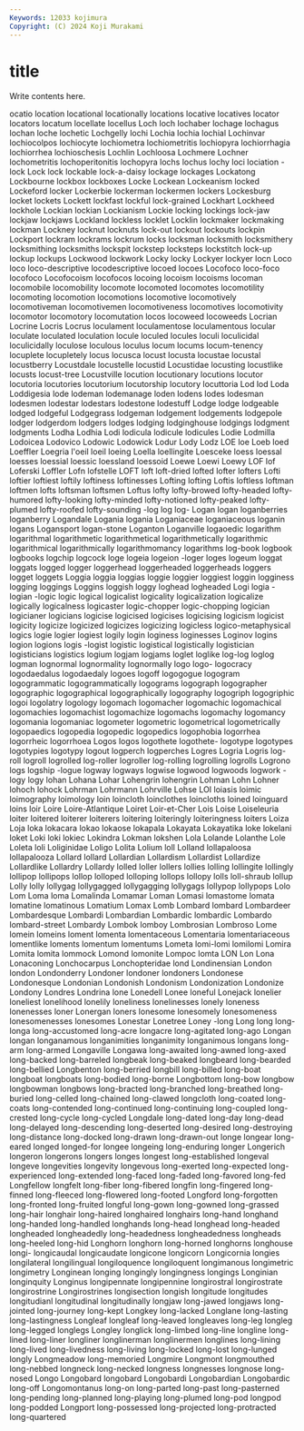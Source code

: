 ```yaml
---
Keywords: 12033 kojimura
Copyright: (C) 2024 Koji Murakami
---
```


# title

Write contents here.



ocatio location locational locationally locations locative locatives
locator locators locatum locellate locellus Loch loch lochaber lochage lochagus
lochan loche lochetic Lochgelly lochi Lochia lochia lochial Lochinvar lochiocolpos
lochiocyte lochiometra lochiometritis lochiopyra lochiorrhagia lochiorrhea lochioschesis Lochlin Lochloosa Lochmere
Lochner lochometritis lochoperitonitis lochopyra lochs lochus lochy loci lociation -lock
Lock lock lockable lock-a-daisy lockage lockages Lockatong Lockbourne lockbox lockboxes
Locke Lockean Lockeanism locked Lockeford locker Lockerbie lockerman lockermen lockers
Lockesburg locket lockets Lockett lockfast lockful lock-grained Lockhart Lockheed lockhole
Lockian lockian Lockianism Lockie locking lockings lock-jaw lockjaw lockjaws Lockland
lockless locklet Locklin lockmaker lockmaking lockman Lockney locknut locknuts lock-out
lockout lockouts lockpin Lockport lockram lockrams lockrum locks locksman locksmith
locksmithery locksmithing locksmiths lockspit lockstep locksteps lockstitch lock-up lockup lockups
Lockwood lockwork Locky locky Lockyer lockyer locn Loco loco loco-descriptive
locodescriptive locoed locoes Locofoco loco-foco locofoco Locofocoism locofocos locoing locoism
locoisms locoman locomobile locomobility locomote locomoted locomotes locomotility locomoting locomotion
locomotions locomotive locomotively locomotiveman locomotivemen locomotiveness locomotives locomotivity locomotor locomotory
locomutation locos locoweed locoweeds Locrian Locrine Locris Locrus loculament loculamentose
loculamentous locular loculate loculated loculation locule loculed locules loculi loculicidal
loculicidally loculose loculous loculus locum locums locum-tenency locuplete locupletely locus
locusca locust locusta locustae locustal locustberry Locustdale locustelle locustid Locustidae
locusting locustlike locusts locust-tree Locustville locution locutionary locutions locutor locutoria
locutories locutorium locutorship locutory locuttoria Lod lod Loda Loddigesia lode
lodeman lodemanage loden lodens lodes lodesman lodesmen lodestar lodestars lodestone
lodestuff Lodge lodge lodgeable lodged lodgeful Lodgegrass lodgeman lodgement lodgements
lodgepole lodger lodgerdom lodgers lodges lodging lodginghouse lodgings lodgment lodgments
Lodha Lodhia Lodi lodicula lodicule lodicules Lodie Lodmilla Lodoicea Lodovico
Lodowic Lodowick Lodur Lody Lodz LOE loe Loeb loed Loeffler
Loegria l'oeil loeil loeing Loella loellingite Loesceke loess loessal loesses
loessial loessic loessland loessoid Loewe Loewi Loewy LOF lof Loferski
Loffler Lofn lofstelle LOFT loft loft-dried lofted lofter lofters Lofti
loftier loftiest loftily loftiness loftinesses Lofting lofting Loftis loftless loftman
loftmen lofts loftsman loftsmen Loftus lofty lofty-browed lofty-headed lofty-humored lofty-looking
lofty-minded lofty-notioned lofty-peaked lofty-plumed lofty-roofed lofty-sounding -log log log- Logan
logan loganberries loganberry Logandale Logania logania Loganiaceae loganiaceous loganin logans
Logansport logan-stone Loganton Loganville logaoedic logarithm logarithmal logarithmetic logarithmetical logarithmetically
logarithmic logarithmical logarithmically logarithmomancy logarithms log-book logbook logbooks logchip logcock
loge logeia logeion -loger loges logeum loggat loggats logged logger
loggerhead loggerheaded loggerheads loggers logget loggets Loggia loggia loggias loggie
loggier loggiest loggin logginess logging loggings Loggins loggish loggy loghead
logheaded Logi logia -logian -logic logic logical logicalist logicality logicalization
logicalize logically logicalness logicaster logic-chopper logic-chopping logician logicianer logicians logicise
logicised logicises logicising logicism logicist logicity logicize logicized logicizes logicizing
logicless logico-metaphysical logics logie logier logiest logily login loginess loginesses
Loginov logins logion logions logis -logist logistic logistical logistically logistician
logisticians logistics logium logjam logjams loglet loglike log-log loglog logman
lognormal lognormality lognormally logo logo- logocracy logodaedalus logodaedaly logoes logoff
logogogue logogram logogrammatic logogrammatically logograms logograph logographer logographic logographical logographically
logography logogriph logogriphic logoi logolatry logology logomach logomacher logomachic logomachical
logomachies logomachist logomachize logomachs logomachy logomancy logomania logomaniac logometer logometric
logometrical logometrically logopaedics logopedia logopedic logopedics logophobia logorrhea logorrheic logorrhoea
Logos logos logothete logothete- logotype logotypes logotypies logotypy logout logperch
logperches Logres Logria Logris log-roll logroll logrolled log-roller logroller log-rolling
logrolling logrolls Logrono logs logship -logue logway logways logwise logwood
logwoods logwork -logy logy lohan Lohana Lohar Lohengrin lohengrin Lohman
Lohn Lohner lohoch lohock Lohrman Lohrmann Lohrville Lohse LOI loiasis
loimic loimography loimology loin loincloth loinclothes loincloths loined loinguard loins
loir Loire Loire-Atlantique Loiret Loir-et-Cher Lois Loise Loiseleuria loiter loitered
loiterer loiterers loitering loiteringly loiteringness loiters Loiza Loja loka lokacara
lokao lokaose lokapala Lokayata Lokayatika loke lokelani loket Loki loki
lokiec Lokindra Lokman lokshen Lola Lolande Lolanthe Lole Loleta loli
Loliginidae Loligo Lolita Lolium loll Lolland lollapaloosa lollapalooza Lollard lollard
Lollardian Lollardism Lollardist Lollardize Lollardlike Lollardry Lollardy lolled loller lollers
lollies lolling lollingite lollingly lollipop lollipops lollop lolloped lolloping lollops
lollopy lolls loll-shraub lollup Lolly lolly lollygag lollygagged lollygagging lollygags
lollypop lollypops Lolo Lom Loma loma Lomalinda Lomamar Loman Lomasi
lomastome lomata lomatine lomatinous Lomatium Lomax Lomb Lombard lombard Lombardeer
Lombardesque Lombardi Lombardian Lombardic lombardic Lombardo lombard-street Lombardy Lombok lomboy
Lombrosian Lombroso Lome lomein lomeins loment lomenta lomentaceous Lomentaria lomentariaceous
lomentlike loments lomentum lomentums Lometa lomi-lomi lomilomi Lomira Lomita lomita
lommock Lomond lomonite Lompoc lomta LON Lon Lona Lonaconing Lonchocarpus
Lonchopteridae lond Londinensian London london Londonderry Londoner londoner londoners Londonese
Londonesque Londonian Londonish Londonism Londonization Londonize Londony Londres Londrina lone
Lonedell Lonee loneful Lonejack lonelier loneliest lonelihood lonelily loneliness lonelinesses
lonely loneness lonenesses loner Lonergan loners lonesome lonesomely lonesomeness lonesomenesses
lonesomes Lonestar Lonetree Loney -long Long long long- longa long-accustomed
long-acre longacre long-agitated long-ago Longan longan longanamous longanimities longanimity longanimous
longans long-arm long-armed Longaville Longawa long-awaited long-awned long-axed long-backed long-barreled
longbeak long-beaked longbeard long-bearded long-bellied Longbenton long-berried longbill long-billed long-boat
longboat longboats long-bodied long-borne Longbottom long-bow longbow longbowman longbows long-bracted
long-branched long-breathed long-buried long-celled long-chained long-clawed longcloth long-coated long-coats long-contended
long-continued long-continuing long-coupled long-crested long-cycle long-cycled Longdale long-dated long-day long-dead
long-delayed long-descending long-deserted long-desired long-destroying long-distance long-docked long-drawn long-drawn-out longe
longear long-eared longed longed-for longee longeing long-enduring longer Longerich longeron
longerons longers longes longest long-established longeval longeve longevities longevity longevous
long-exerted long-expected long-experienced long-extended long-faced long-faded long-favored long-fed Longfellow longfelt
long-fiber long-fibered longfin long-fingered long-finned long-fleeced long-flowered long-footed Longford long-forgotten
long-fronted long-fruited longful long-gown long-gowned long-grassed long-hair longhair long-haired longhaired
longhairs long-hand longhand long-handed long-handled longhands long-head longhead long-headed longheaded
longheadedly long-headedness longheadedness longheads long-heeled long-hid Longhorn longhorn long-horned longhorns
longhouse longi- longicaudal longicaudate longicone longicorn Longicornia longies longilateral longilingual
longiloquence longiloquent longimanous longimetric longimetry Longinean longing longingly longingness longings
Longinian longinquity Longinus longipennate longipennine longirostral longirostrate longirostrine Longirostrines longisection
longish longitude longitudes longitudianl longitudinal longitudinally longjaw long-jawed longjaws long-jointed
long-journey long-kept Longkey long-lacked Longlane long-lasting long-lastingness Longleaf longleaf long-leaved
longleaves long-leg longleg long-legged longlegs Longley longlick long-limbed long-line longline
long-lined long-liner longliner longlinerman longlinermen longlines long-lining long-lived long-livedness long-living
long-locked long-lost long-lunged longly Longmeadow long-memoried Longmire Longmont longmouthed long-nebbed
longneck long-necked longness longnesses longnose long-nosed Longo Longobard longobard Longobardi
Longobardian Longobardic long-off Longomontanus long-on long-parted long-past long-pasterned long-pending long-planned
long-playing long-plumed long-pod longpod long-podded Longport long-possessed long-projected long-protracted long-quartered
